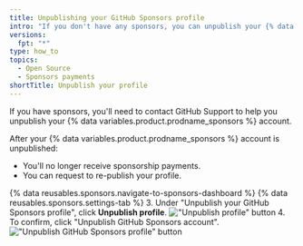 ```yaml
---
title: Unpublishing your GitHub Sponsors profile
intro: "If you don't have any sponsors, you can unpublish your {% data variables.product.prodname_sponsors %} profile."
versions:
  fpt: "*"
type: how_to
topics:
  - Open Source
  - Sponsors payments
shortTitle: Unpublish your profile
---
```


If you have sponsors, you'll need to contact GitHub Support to help you unpublish your {% data variables.product.prodname_sponsors %} account.

After your {% data variables.product.prodname_sponsors %} account is unpublished:

- You'll no longer receive sponsorship payments.
- You can request to re-publish your profile.

{% data reusables.sponsors.navigate-to-sponsors-dashboard %}
{% data reusables.sponsors.settings-tab %} 3. Under "Unpublish your GitHub Sponsors profile", click **Unpublish profile**.
!["Unpublish profile" button](/assets/images/help/sponsors/unpublish-profile-button.png) 4. To confirm, click "Unpublish GitHub Sponsors account".
!["Unpublish GitHub Sponsors profile" button](/assets/images/help/sponsors/unpublish-profile-dialog.png)
